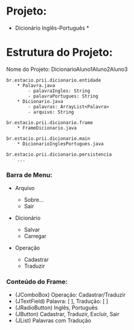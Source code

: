 # Projeto:
* Dicionário Inglês-Português *

# Estrutura do Projeto:

Nome do Projeto: DicionarioAluno1Aluno2Aluno3

```
br.estacio.prii.dicionario.entidade
    * Palavra.java
        - palavraIngles: String    
        - palavraPortugues: String
    * Dicionario.java
        - palavras: ArrayList<Palavra>
        - arquivo: String

br.estacio.prii.dicionario.frame
    * FrameDicionario.java

br.estacio.prii.dicionario.main
    * DicionarioInglesPortugues.java

br.estacio.prii.dicionario.persistencia
    ...
```

### Barra de Menu:

- Arquivo
    - Sobre...
    - Sair

- Dicionário
    - Salvar
    - Carregar

- Operação
    - Cadastrar
    - Traduzir




### Conteúdo do Frame:

- (JComboBox) Operação: Cadastrar/Traduzir
- (JTextField) Palavra: [ ], Tradução: [ ]
- (JRadioButton) Inglês, Português
- (JButton) Cadastrar, Traduzir, Excluir, Sair
- (JList) Palavras com Tradução
